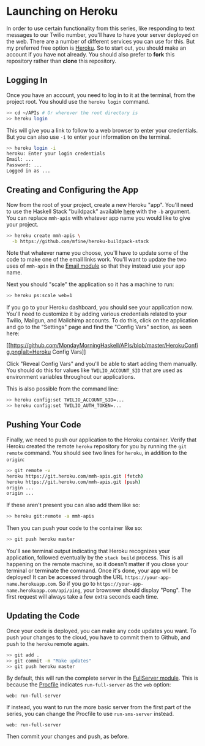 # Launching on Heroku

In order to use certain functionality from this series, like responding to text messages to our Twilio number, you'll have to have your server deployed on the web. There are a number of different services you can use for this. But my preferred free option is [Heroku](https://www.heroku.com). So to start out, you should make an account if you have not already. You should also prefer to **fork** this repository rather than **clone** this repository.

## Logging In

Once you have an account, you need to log in to it at the terminal, from the project root. You should use the `heroku login` command.

```bash
>> cd ~/APIs # Or wherever the root directory is
>> heroku login
```

This will give you a link to follow to a web browser to enter your credentials. But you can also use `-i` to enter your information on the terminal.

```bash
>> heroku login -i
heroku: Enter your login credentials
Email: ...
Password: ...
Logged in as ...
```

## Creating and Configuring the App

Now from the root of your project, create a new Heroku "app". You'll need to use the Haskell Stack "buildpack" available [here](https://github.com/mfine/heroku-buildpack-stack) with the `-b` argument. You can replace `mmh-apis` with whatever app name you would like to give your project.

```bash
>> heroku create mmh-apis \
  -b https://github.com/mfine/heroku-buildpack-stack
```

Note that whatever name you choose, you'll have to update some of the code to make one of the email links work. You'll want to update the two uses of `mmh-apis` in the [Email module](https://github.com/MondayMorningHaskell/APIs/blob/master/src/Email.hs#L64-L66) so that they instead use your app name.

Next you should "scale" the application so it has a machine to run:

```bash
>> heroku ps:scale web=1
```

If you go to your Heroku dashboard, you should see your application now. You'll need to customize it by adding various credentials related to your Twilio, Mailgun, and Mailchimp accounts. To do this, click on the application and go to the "Settings" page and find the "Config Vars" section, as seen here:

[[https://github.com/MondayMorningHaskell/APIs/blob/master/HerokuConfig.png|alt=Heroku Config Vars]]

Click "Reveal Config Vars" and you'll be able to start adding them manually. You should do this for values like `TWILIO_ACCOUNT_SID` that are used as environment variables throughout our applications.

This is also possible from the command line:

```bash
>> heroku config:set TWILIO_ACCOUNT_SID=...
>> heroku config:set TWILIO_AUTH_TOKEN=...
```

## Pushing Your Code

Finally, we need to push our application to the Heroku container. Verify that Heroku created the remote `heroku` repository for you by running the `git remote` command. You should see two lines for `heroku`, in addition to the `origin`:

```bash
>> git remote -v
heroku https://git.heroku.com/mmh-apis.git (fetch)
heroku https://git.heroku.com/mmh-apis.git (push)
origin ...
origin ...
```

If these aren't present you can also add them like so:

```bash
>> heroku git:remote -a mmh-apis
```

Then you can push your code to the container like so:

```bash
>> git push heroku master
```

You'll see terminal output indicating that Heroku recognizes your application, followed eventually by the `stack build` process. This is all happening on the remote machine, so it doesn't matter if you close your terminal or terminate the command. Once it's done, your app will be deployed! It can be accessed through the URL `https://your-app-name.herokuapp.com`. So if you go to `https://your-app-name.herokuapp.com/api/ping`, your browswer should display "Pong". The first request will always take a few extra seconds each time.

## Updating the Code

Once your code is deployed, you can make any code updates you want. To push your changes to the cloud, you have to commit them to Github, and push to the `heroku` remote again.

```bash
>> git add .
>> git commit -m "Make updates"
>> git push heroku master
```

By default, this will run the complete server in the [FullServer module](https://github.com/MondayMorningHaskell/APIs/blob/master/src/FullServer.hs). This is because the [Procfile](https://github.com/MondayMorningHaskell/APIs/blob/master/Procfile) indicates `run-full-server` as the `web` option:

```
web: run-full-server
```

If instead, you want to run the more basic server from the first part of the series, you can change the Procfile to use `run-sms-server` instead.

```
web: run-full-server
```

Then commit your changes and push, as before.
